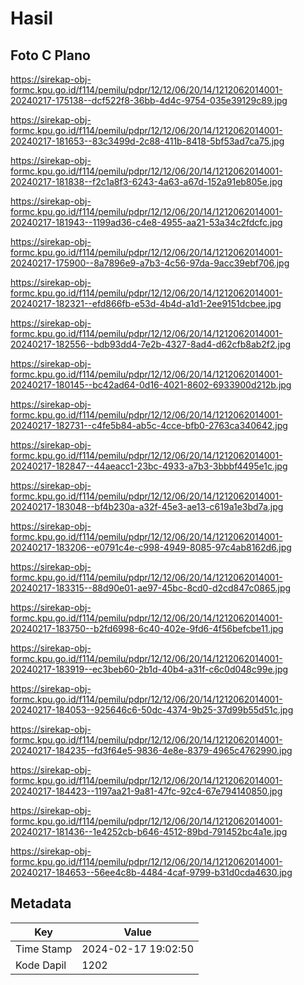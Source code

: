 # Hasil

## Foto C Plano

https://sirekap-obj-formc.kpu.go.id/f114/pemilu/pdpr/12/12/06/20/14/1212062014001-20240217-175138--dcf522f8-36bb-4d4c-9754-035e39129c89.jpg

https://sirekap-obj-formc.kpu.go.id/f114/pemilu/pdpr/12/12/06/20/14/1212062014001-20240217-181653--83c3499d-2c88-411b-8418-5bf53ad7ca75.jpg

https://sirekap-obj-formc.kpu.go.id/f114/pemilu/pdpr/12/12/06/20/14/1212062014001-20240217-181838--f2c1a8f3-6243-4a63-a67d-152a91eb805e.jpg

https://sirekap-obj-formc.kpu.go.id/f114/pemilu/pdpr/12/12/06/20/14/1212062014001-20240217-181943--1199ad36-c4e8-4955-aa21-53a34c2fdcfc.jpg

https://sirekap-obj-formc.kpu.go.id/f114/pemilu/pdpr/12/12/06/20/14/1212062014001-20240217-175900--8a7896e9-a7b3-4c56-97da-9acc39ebf706.jpg

https://sirekap-obj-formc.kpu.go.id/f114/pemilu/pdpr/12/12/06/20/14/1212062014001-20240217-182321--efd866fb-e53d-4b4d-a1d1-2ee9151dcbee.jpg

https://sirekap-obj-formc.kpu.go.id/f114/pemilu/pdpr/12/12/06/20/14/1212062014001-20240217-182556--bdb93dd4-7e2b-4327-8ad4-d62cfb8ab2f2.jpg

https://sirekap-obj-formc.kpu.go.id/f114/pemilu/pdpr/12/12/06/20/14/1212062014001-20240217-180145--bc42ad64-0d16-4021-8602-6933900d212b.jpg

https://sirekap-obj-formc.kpu.go.id/f114/pemilu/pdpr/12/12/06/20/14/1212062014001-20240217-182731--c4fe5b84-ab5c-4cce-bfb0-2763ca340642.jpg

https://sirekap-obj-formc.kpu.go.id/f114/pemilu/pdpr/12/12/06/20/14/1212062014001-20240217-182847--44aeacc1-23bc-4933-a7b3-3bbbf4495e1c.jpg

https://sirekap-obj-formc.kpu.go.id/f114/pemilu/pdpr/12/12/06/20/14/1212062014001-20240217-183048--bf4b230a-a32f-45e3-ae13-c619a1e3bd7a.jpg

https://sirekap-obj-formc.kpu.go.id/f114/pemilu/pdpr/12/12/06/20/14/1212062014001-20240217-183206--e0791c4e-c998-4949-8085-97c4ab8162d6.jpg

https://sirekap-obj-formc.kpu.go.id/f114/pemilu/pdpr/12/12/06/20/14/1212062014001-20240217-183315--88d90e01-ae97-45bc-8cd0-d2cd847c0865.jpg

https://sirekap-obj-formc.kpu.go.id/f114/pemilu/pdpr/12/12/06/20/14/1212062014001-20240217-183750--b2fd6998-6c40-402e-9fd6-4f56befcbe11.jpg

https://sirekap-obj-formc.kpu.go.id/f114/pemilu/pdpr/12/12/06/20/14/1212062014001-20240217-183919--ec3beb60-2b1d-40b4-a31f-c6c0d048c99e.jpg

https://sirekap-obj-formc.kpu.go.id/f114/pemilu/pdpr/12/12/06/20/14/1212062014001-20240217-184053--925646c6-50dc-4374-9b25-37d99b55d51c.jpg

https://sirekap-obj-formc.kpu.go.id/f114/pemilu/pdpr/12/12/06/20/14/1212062014001-20240217-184235--fd3f64e5-9836-4e8e-8379-4965c4762990.jpg

https://sirekap-obj-formc.kpu.go.id/f114/pemilu/pdpr/12/12/06/20/14/1212062014001-20240217-184423--1197aa21-9a81-47fc-92c4-67e794140850.jpg

https://sirekap-obj-formc.kpu.go.id/f114/pemilu/pdpr/12/12/06/20/14/1212062014001-20240217-181436--1e4252cb-b646-4512-89bd-791452bc4a1e.jpg

https://sirekap-obj-formc.kpu.go.id/f114/pemilu/pdpr/12/12/06/20/14/1212062014001-20240217-184653--56ee4c8b-4484-4caf-9799-b31d0cda4630.jpg


## Metadata

| Key        | Value               |
| ---------- | ------------------- |
| Time Stamp | 2024-02-17 19:02:50 |
| Kode Dapil | 1202                |




